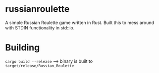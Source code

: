 # russianroulette
A simple Russian Roulette game written in Rust.
Built this to mess around with STDIN functionality in std::io.

# Building
`cargo build --release` --> binary is built to `target/release/Russian_Roulette`
